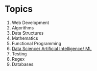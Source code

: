 # Topics
1. Web Development
2. Algorithms
3. Data Structures
4. Mathematics
5. Functional Programming
6. [Data Science/ Artificial Intelligence/ ML](https://github.com/JosemariaEzeani/Practice/blob/master/content/ML_README.md)
7. Testing
8. Regex
9. Databases
